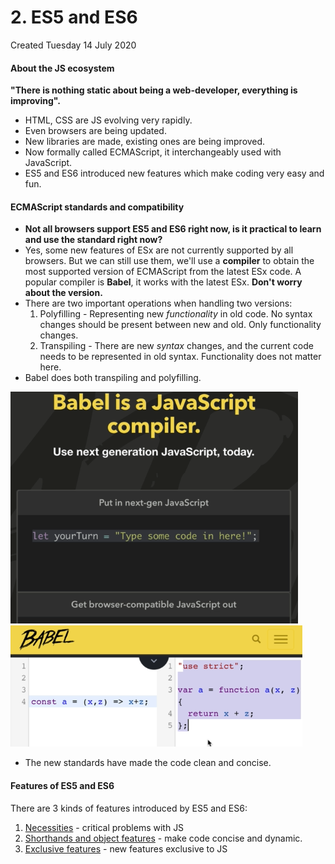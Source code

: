 # 2. ES5 and ES6
Created Tuesday 14 July 2020

#### About the JS ecosystem

**"There is nothing static about being a web-developer, everything is improving".**

- HTML, CSS are JS evolving very rapidly.
- Even browsers are being updated.
- New libraries are made, existing ones are being improved.
- Now formally called ECMAScript, it interchangeably used with JavaScript.
- ES5 and ES6 introduced new features which make coding very easy and fun.

#### ECMAScript standards and compatibility

- **Not all browsers support ES5 and ES6 right now, is it practical to learn and use the standard right now?**
- Yes, some new features of ESx are not currently supported by all browsers. But we can still use them, we'll use a **compiler** to obtain the most supported version of ECMAScript from the latest ESx code. A popular compiler is **Babel**, it works with the latest ESx. **Don't worry about the version.**
- There are two important operations when handling two versions:
  1.  Polyfilling - Representing new _functionality_ in old code. No syntax changes should be present between new and old. Only functionality changes.
  2.  Transpiling - There are new _syntax_ changes, and the current code needs to be represented in old syntax. Functionality does not matter here.
- Babel does both transpiling and polyfilling.

![](/assets/2_ES5_and_ES6-image-1.png) ![](/assets/2_ES5_and_ES6-image-2.png)

- The new standards have made the code clean and concise.

#### Features of ES5 and ES6

There are 3 kinds of features introduced by ES5 and ES6:
1. [Necessities](A_Necessities.md) - critical problems with JS
2. [Shorthands and object features](B_Shorthands_and_object_features.md) - make code concise and dynamic.
3. [Exclusive features](C_JS_exclusive_features.md) - new features exclusive to JS
